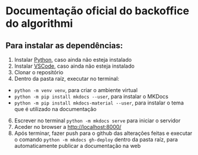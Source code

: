 # Documentação oficial do backoffice do algorithmi
## Para instalar as dependências:
1. Instalar [Python](https://www.python.org/downloads/), caso ainda não esteja instalado
2. Instalar [VSCode](https://code.visualstudio.com/download), caso ainda não esteja instalado
3. Clonar o repositório
4. Dentro da pasta raíz, executar no terminal:
- ```python -m venv venv```, para criar o ambiente virtual
- ```python -m pip install mkdocs --user```, para instalar o MKDocs
- ```python -m pip install mkdocs-material --user```, para instalar o tema que é utilizado na documentação
6. Escrever no terminal ```python -m mkdocs serve``` para iniciar o servidor
7. Aceder no browser a <http://localhost:8000/>
8. Após terminar, fazer push para o github das alterações feitas e executar o comando ```python -m mkdocs gh-deploy``` dentro da pasta raíz, para automaticamente publicar a documentação na web
  
